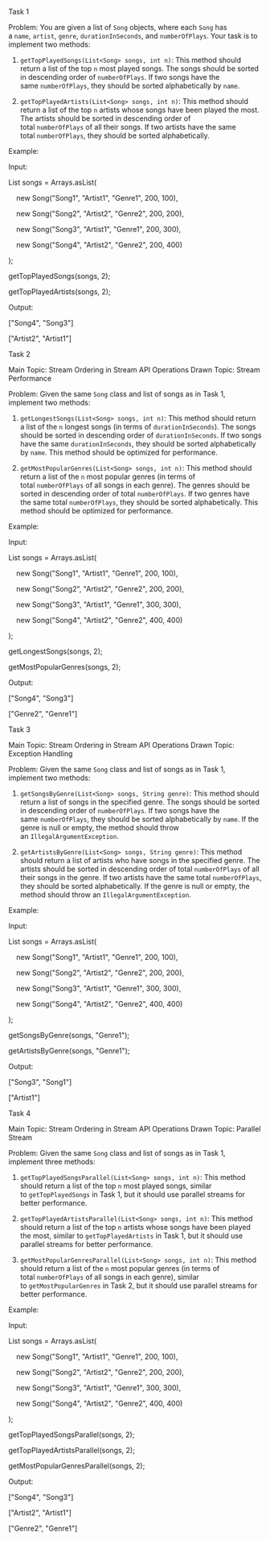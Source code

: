 Task 1

Problem: You are given a list of `Song` objects, where each `Song` has a `name`, `artist`, `genre`, `durationInSeconds`, and `numberOfPlays`. Your task is to implement two methods:

1. `getTopPlayedSongs(List<Song> songs, int n)`: This method should return a list of the top `n` most played songs. The songs should be sorted in descending order of `numberOfPlays`. If two songs have the same `numberOfPlays`, they should be sorted alphabetically by `name`.
    
2. `getTopPlayedArtists(List<Song> songs, int n)`: This method should return a list of the top `n` artists whose songs have been played the most. The artists should be sorted in descending order of total `numberOfPlays` of all their songs. If two artists have the same total `numberOfPlays`, they should be sorted alphabetically.
    

Example:

Input:

List<Song> songs = Arrays.asList(

    new Song("Song1", "Artist1", "Genre1", 200, 100),

    new Song("Song2", "Artist2", "Genre2", 200, 200),

    new Song("Song3", "Artist1", "Genre1", 200, 300),

    new Song("Song4", "Artist2", "Genre2", 200, 400)

);

getTopPlayedSongs(songs, 2);

getTopPlayedArtists(songs, 2);

Output:

["Song4", "Song3"]

["Artist2", "Artist1"]

Task 2

Main Topic: Stream Ordering in Stream API Operations Drawn Topic: Stream Performance

Problem: Given the same `Song` class and list of songs as in Task 1, implement two methods:

1. `getLongestSongs(List<Song> songs, int n)`: This method should return a list of the `n` longest songs (in terms of `durationInSeconds`). The songs should be sorted in descending order of `durationInSeconds`. If two songs have the same `durationInSeconds`, they should be sorted alphabetically by `name`. This method should be optimized for performance.
    
2. `getMostPopularGenres(List<Song> songs, int n)`: This method should return a list of the `n` most popular genres (in terms of total `numberOfPlays` of all songs in each genre). The genres should be sorted in descending order of total `numberOfPlays`. If two genres have the same total `numberOfPlays`, they should be sorted alphabetically. This method should be optimized for performance.
    

Example:

Input:

List<Song> songs = Arrays.asList(

    new Song("Song1", "Artist1", "Genre1", 200, 100),

    new Song("Song2", "Artist2", "Genre2", 200, 200),

    new Song("Song3", "Artist1", "Genre1", 300, 300),

    new Song("Song4", "Artist2", "Genre2", 400, 400)

);

getLongestSongs(songs, 2);

getMostPopularGenres(songs, 2);

Output:

["Song4", "Song3"]

["Genre2", "Genre1"]

Task 3

Main Topic: Stream Ordering in Stream API Operations Drawn Topic: Exception Handling

Problem: Given the same `Song` class and list of songs as in Task 1, implement two methods:

1. `getSongsByGenre(List<Song> songs, String genre)`: This method should return a list of songs in the specified genre. The songs should be sorted in descending order of `numberOfPlays`. If two songs have the same `numberOfPlays`, they should be sorted alphabetically by `name`. If the genre is null or empty, the method should throw an `IllegalArgumentException`.
    
2. `getArtistsByGenre(List<Song> songs, String genre)`: This method should return a list of artists who have songs in the specified genre. The artists should be sorted in descending order of total `numberOfPlays` of all their songs in the genre. If two artists have the same total `numberOfPlays`, they should be sorted alphabetically. If the genre is null or empty, the method should throw an `IllegalArgumentException`.
    

Example:

Input:

List<Song> songs = Arrays.asList(

    new Song("Song1", "Artist1", "Genre1", 200, 100),

    new Song("Song2", "Artist2", "Genre2", 200, 200),

    new Song("Song3", "Artist1", "Genre1", 300, 300),

    new Song("Song4", "Artist2", "Genre2", 400, 400)

);

getSongsByGenre(songs, "Genre1");

getArtistsByGenre(songs, "Genre1");

Output:

["Song3", "Song1"]

["Artist1"]

Task 4

Main Topic: Stream Ordering in Stream API Operations Drawn Topic: Parallel Stream

Problem: Given the same `Song` class and list of songs as in Task 1, implement three methods:

1. `getTopPlayedSongsParallel(List<Song> songs, int n)`: This method should return a list of the top `n` most played songs, similar to `getTopPlayedSongs` in Task 1, but it should use parallel streams for better performance.
    
2. `getTopPlayedArtistsParallel(List<Song> songs, int n)`: This method should return a list of the top `n` artists whose songs have been played the most, similar to `getTopPlayedArtists` in Task 1, but it should use parallel streams for better performance.
    
3. `getMostPopularGenresParallel(List<Song> songs, int n)`: This method should return a list of the `n` most popular genres (in terms of total `numberOfPlays` of all songs in each genre), similar to `getMostPopularGenres` in Task 2, but it should use parallel streams for better performance.
    

Example:

Input:

List<Song> songs = Arrays.asList(

    new Song("Song1", "Artist1", "Genre1", 200, 100),

    new Song("Song2", "Artist2", "Genre2", 200, 200),

    new Song("Song3", "Artist1", "Genre1", 300, 300),

    new Song("Song4", "Artist2", "Genre2", 400, 400)

);

getTopPlayedSongsParallel(songs, 2);

getTopPlayedArtistsParallel(songs, 2);

getMostPopularGenresParallel(songs, 2);

Output:

["Song4", "Song3"]

["Artist2", "Artist1"]

["Genre2", "Genre1"]